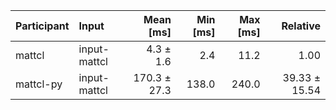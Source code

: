 | Participant | Input | Mean [ms] | Min [ms] | Max [ms] | Relative |
|:---|:---|---:|---:|---:|---:|
| mattcl | input-mattcl | 4.3 ± 1.6 | 2.4 | 11.2 | 1.00 |
| mattcl-py | input-mattcl | 170.3 ± 27.3 | 138.0 | 240.0 | 39.33 ± 15.54 |
